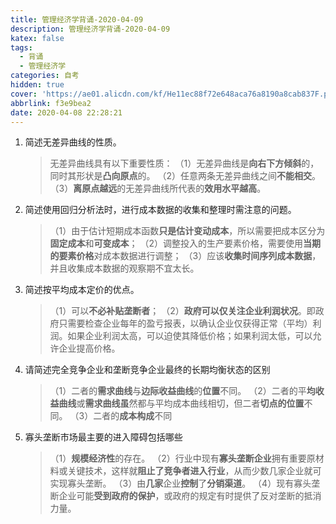 ```yaml
---
title: 管理经济学背诵-2020-04-09
description: 管理经济学背诵-2020-04-09
katex: false
tags:
  - 背诵
  - 管理经济学
categories: 自考
hidden: true
cover: 'https://ae01.alicdn.com/kf/He11ec88f72e648aca76a8190a8cab837F.png'
abbrlink: f3e9bea2
date: 2020-04-08 22:28:21
---
```


1. 简述无差异曲线的性质。

   > 无差异曲线具有以下重要性质：
   > （1）无差异曲线是**向右下方倾斜**的，同时其形状是**凸向原点**的。 
   > （2）任意两条无差异曲线之间**不能相交**。 
   > （3）**离原点越远**的无差异曲线所代表的**效用水平越高**。

2. 简述使用回归分析法时，进行成本数据的收集和整理时需注意的问题。

   > （1）由于估计短期成本函数**只是估计变动成本**，所以需要把成本区分为**固定成本**和**可变成本**； 
   > （2）调整投入的生产要素价格，需要使用**当期的要素价格**对成本数据进行调整； 
   > （3）应该**收集时间序列成本数据**，并且收集成本数据的观察期不宜太长。

3. 简述按平均成本定价的优点。

   > （1）可以**不必补贴垄断者**； 
   > （2）**政府可以仅关注企业利润状况**。即政府只需要检查企业每年的盈亏报表，以确认企业仅获得正常（平均）利润。如果企业利润太高，可以迫使其降低价格；如果利润太低，可以允许企业提高价格。 

4. 请简述完全竞争企业和垄断竞争企业最终的长期均衡状态的区别

   > （1）二者的**需求曲线**与**边际收益曲线**的**位置**不同。 
   > （2）二者的平**均收益曲线**或**需求曲线虽**然都与平均成本曲线相切，但二者**切点的位置**不同。 
   > （3）二者的**成本构成**不同

5. 寡头垄断市场最主要的进入障碍包括哪些

   > （1）**规模经济性**的存在。 
   > （2）行业中现有**寡头垄断企业**拥有重要原材料或关键技术，这样就**阻止了竞争者进入行业**，从而少数几家企业就可实现寡头垄断。 
   > （3）由**几家**企业**控制**了**分销渠道**。 
   > （4）现有寡头垄断企业可能**受到政府的保护**，或政府的规定有时提供了反对垄断的抵消力量。

